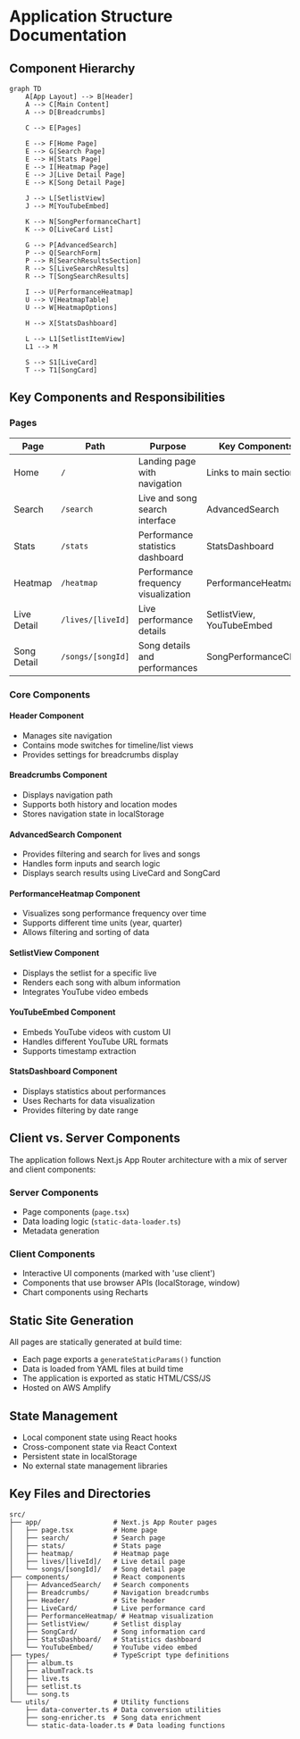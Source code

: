 # Application Structure Documentation

## Component Hierarchy

```mermaid
graph TD
    A[App Layout] --> B[Header]
    A --> C[Main Content]
    A --> D[Breadcrumbs]
    
    C --> E[Pages]
    
    E --> F[Home Page]
    E --> G[Search Page]
    E --> H[Stats Page]
    E --> I[Heatmap Page]
    E --> J[Live Detail Page]
    E --> K[Song Detail Page]
    
    J --> L[SetlistView]
    J --> M[YouTubeEmbed]
    
    K --> N[SongPerformanceChart]
    K --> O[LiveCard List]
    
    G --> P[AdvancedSearch]
    P --> Q[SearchForm]
    P --> R[SearchResultsSection]
    R --> S[LiveSearchResults]
    R --> T[SongSearchResults]
    
    I --> U[PerformanceHeatmap]
    U --> V[HeatmapTable]
    U --> W[HeatmapOptions]
    
    H --> X[StatsDashboard]
    
    L --> L1[SetlistItemView]
    L1 --> M
    
    S --> S1[LiveCard]
    T --> T1[SongCard]
```

## Key Components and Responsibilities

### Pages

| Page | Path | Purpose | Key Components |
|------|------|---------|----------------|
| Home | `/` | Landing page with navigation | Links to main sections |
| Search | `/search` | Live and song search interface | AdvancedSearch |
| Stats | `/stats` | Performance statistics dashboard | StatsDashboard |
| Heatmap | `/heatmap` | Performance frequency visualization | PerformanceHeatmap |
| Live Detail | `/lives/[liveId]` | Live performance details | SetlistView, YouTubeEmbed |
| Song Detail | `/songs/[songId]` | Song details and performances | SongPerformanceChart |

### Core Components

#### Header Component
- Manages site navigation
- Contains mode switches for timeline/list views
- Provides settings for breadcrumbs display

#### Breadcrumbs Component
- Displays navigation path
- Supports both history and location modes
- Stores navigation state in localStorage

#### AdvancedSearch Component
- Provides filtering and search for lives and songs
- Handles form inputs and search logic
- Displays search results using LiveCard and SongCard

#### PerformanceHeatmap Component
- Visualizes song performance frequency over time
- Supports different time units (year, quarter)
- Allows filtering and sorting of data

#### SetlistView Component
- Displays the setlist for a specific live
- Renders each song with album information
- Integrates YouTube video embeds

#### YouTubeEmbed Component
- Embeds YouTube videos with custom UI
- Handles different YouTube URL formats
- Supports timestamp extraction

#### StatsDashboard Component
- Displays statistics about performances
- Uses Recharts for data visualization
- Provides filtering by date range

## Client vs. Server Components

The application follows Next.js App Router architecture with a mix of server and client components:

### Server Components
- Page components (`page.tsx`)
- Data loading logic (`static-data-loader.ts`)
- Metadata generation

### Client Components
- Interactive UI components (marked with 'use client')
- Components that use browser APIs (localStorage, window)
- Chart components using Recharts

## Static Site Generation

All pages are statically generated at build time:

- Each page exports a `generateStaticParams()` function
- Data is loaded from YAML files at build time
- The application is exported as static HTML/CSS/JS
- Hosted on AWS Amplify

## State Management

- Local component state using React hooks
- Cross-component state via React Context
- Persistent state in localStorage
- No external state management libraries

## Key Files and Directories

```
src/
├── app/                  # Next.js App Router pages
│   ├── page.tsx          # Home page
│   ├── search/           # Search page
│   ├── stats/            # Stats page
│   ├── heatmap/          # Heatmap page
│   ├── lives/[liveId]/   # Live detail page
│   └── songs/[songId]/   # Song detail page
├── components/           # React components
│   ├── AdvancedSearch/   # Search components
│   ├── Breadcrumbs/      # Navigation breadcrumbs
│   ├── Header/           # Site header
│   ├── LiveCard/         # Live performance card
│   ├── PerformanceHeatmap/ # Heatmap visualization
│   ├── SetlistView/      # Setlist display
│   ├── SongCard/         # Song information card
│   ├── StatsDashboard/   # Statistics dashboard
│   └── YouTubeEmbed/     # YouTube video embed
├── types/                # TypeScript type definitions
│   ├── album.ts
│   ├── albumTrack.ts
│   ├── live.ts
│   ├── setlist.ts
│   └── song.ts
└── utils/                # Utility functions
    ├── data-converter.ts # Data conversion utilities
    ├── song-enricher.ts  # Song data enrichment
    └── static-data-loader.ts # Data loading functions
```